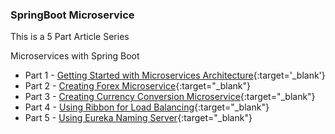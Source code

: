 ### SpringBoot Microservice

This is a 5 Part Article Series

Microservices with Spring Boot 
- Part 1 - [Getting Started with Microservices Architecture](/blog/Microservices1){:target='_blank'}
- Part 2 - [Creating Forex Microservice](/blog/Microservices2){:target="_blank"}
- Part 3 - [Creating Currency Conversion Microservice](/blog/Microservices3){:target="_blank"}
- Part 4 - [Using Ribbon for Load Balancing](/blog/Microservices4){:target="_blank"}
- Part 5 - [Using Eureka Naming Server](/blog/Microservices5){:target="_blank"}